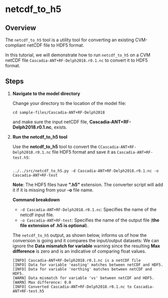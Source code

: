 # netcdf_to_h5

## Overview

The `netcdf_to_h5` tool is a utility tool for converting an existing CVM-compliant netCDF file to HDF5 format.

In this tutorial, we will demonstrate how to run `netcdf_to_h5` on a CVM netCDF file `Cascadia-ANT+RF-Delph2018.r0.1.nc` to convert it to HDF5 format.

## Steps

1. **Navigate to the model directory**

   Change your directory to the location of the model file:

   ```
   cd sample-files/Cascadia-ANT+RF-Delph2018
   ```

   and make sure the input netCDF file, **Cascadia-ANT+RF-Delph2018.r0.1.nc**, exists.

2. **Run the netcdf_to_h5 tool**

   Use the **netcdf_to_h5** tool to convert the `CCascadia-ANT+RF-Delph2018.r0.1.nc` file HDF5 format and save it as `Cascadia-ANT+RF-test.h5`:

   ```

   ../../src/netcdf_to_h5.py -d Cascadia-ANT+RF-Delph2018.r0.1.nc -o Cascadia-ANT+RF-test

   ```

   **Note**: The HDF5 files have **".h5"** extension. The converter script will add it if it is missing from your **-o** file name.

   **Command breakdown**

   - `-d Cascadia-ANT+RF-Delph2018.r0.1.nc`: Specifies the name of the netcdf input file.
   - `-o Cascadia-ANT+RF-test`: Specifies the name of the output file (**the file extension of .h5 is optional**).

   The `netcdf_to_h5` output, as shown below, informs us of how the conversion is going and it compares the input/output datasets:
   We can ignore the **Data mismatch for variable** warning since the resulting **Max difference** is zero and is an indicative of comparing float values.

   ```
   [INFO] Cascadia-ANT+RF-Delph2018.r0.1.nc is a netCDF file
   [INFO] Data for variable 'easting' matches between netCDF and HDF5.
   [INFO] Data for variable 'northing' matches between netCDF and HDF5.
   [WARN] Data mismatch for variable 'vs' between netCDF and HDF5.
   [WARN] Max difference: 0.0
   [INFO] Converted Cascadia-ANT+RF-Delph2018.r0.1.nc to Cascadia-ANT+RF-test.h5
   ```

```

```
